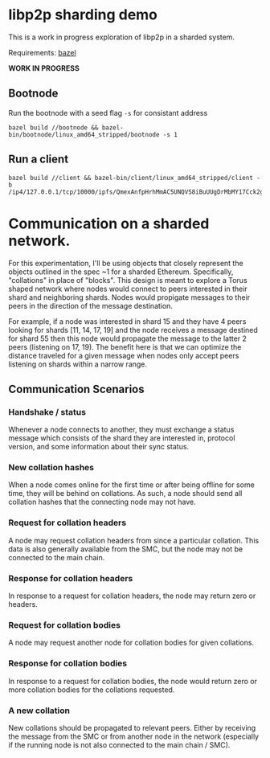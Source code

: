 # libp2p sharding demo

This is a work in progress exploration of libp2p in a sharded system.

Requirements: [bazel](bazel.io)

**WORK IN PROGRESS**

## Bootnode

Run the bootnode with a seed flag `-s` for consistant address

```
bazel build //bootnode && bazel-bin/bootnode/linux_amd64_stripped/bootnode -s 1
```

## Run a client

```
bazel build //client && bazel-bin/client/linux_amd64_stripped/client -b /ip4/127.0.0.1/tcp/10000/ipfs/QmexAnfpHrhMmAC5UNQVS8iBuUUgDrMbMY17Cck2gKrqeX
```

# Communication on a sharded network.

For this experimentation, I'll be using objects that closely represent the
objects outlined in the spec ~1 for a sharded Ethereum. Specifically, 
"collations" in place of "blocks". This design is meant to explore a Torus
shaped network where nodes would connect to peers interested in their shard and
neighboring shards. Nodes would propigate messages to their peers in the
direction of the message destination.

For example, if a node was interested in shard 15 and they have 4 peers looking
for shards [11, 14, 17, 19] and the node receives a message destined for shard
55 then this node would propagate the message to the latter 2 peers (listening
on 17, 19). The benefit here is that we can optimize the distance traveled for
a given message when nodes only accept peers listening on shards within a
narrow range. 


## Communication Scenarios

### Handshake / status 

Whenever a node connects to another, they must exchange a status message which
consists of the shard they are interested in, protocol version, and some
information about their sync status.

### New collation hashes

When a node comes online for the first time or after being offline for some
time, they will be behind on collations. As such, a node should send all
collation hashes that the connecting node may not have. 

### Request for collation headers 

A node may request collation headers from since a particular collation. This
data is also generally available from the SMC, but the node may not be
connected to the main chain. 

### Response for collation headers 

In response to a request for collation headers, the node may return zero or
headers.

### Request for collation bodies

A node may request another node for collation bodies for given collations.

### Response for collation bodies

In response to a request for collation bodies, the node would return zero or
more collation bodies for the collations requested.

### A new collation

New collations should be propagated to relevant peers. Either by receiving the 
message from the SMC or from another node in the network (especially if the 
running node is not also connected to the main chain / SMC).

